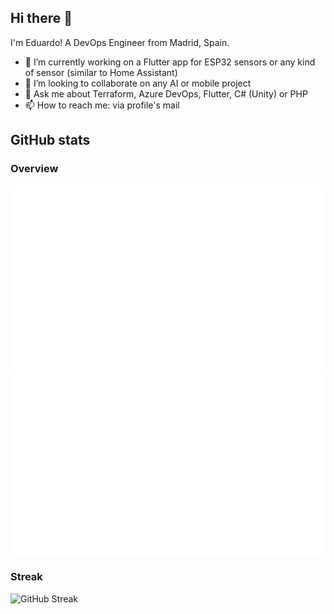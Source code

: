 ## Hi there 👋

<!--
**eramos/eramos** is a ✨ _special_ ✨ repository because its `README.md` (this file) appears on your GitHub profile.

Here are some ideas to get you started:

- 🔭 I’m currently working on ...
- 🌱 I’m currently learning ...
- 👯 I’m looking to collaborate on ...
- 🤔 I’m looking for help with ...
- 💬 Ask me about ...
- 📫 How to reach me: ...
- 😄 Pronouns: ...
- ⚡ Fun fact: ...
-->

I'm Eduardo! A DevOps Engineer from Madrid, Spain. 

- 🔭 I’m currently working on a Flutter app for ESP32 sensors or any kind of sensor (similar to Home Assistant)
- 👯 I’m looking to collaborate on any AI or mobile project
- 💬 Ask me about Terraform, Azure DevOps, Flutter, C# (Unity) or PHP
- 📫 How to reach me: via profile's mail

## GitHub stats

### Overview

![Overview](https://raw.githubusercontent.com/eramos/github-stats/master/generated/overview.svg#gh-dark-mode-only)
![Languages](https://raw.githubusercontent.com/eramos/github-stats/master/generated/languages.svg#gh-dark-mode-only)

### Streak

![GitHub Streak](https://streak-stats.demolab.com?user=eramos&theme=dark)
